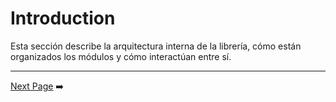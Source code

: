 # Introduction
Esta sección describe la arquitectura interna de la librería, cómo están organizados los módulos y cómo interactúan entre sí.

---
<div style="display: flex; justify-content: space-between; align-items: center;">
  
  <div style="text-align: right;">
    <a href="Registration_and_Access.md">Next Page</a> ➡️
  </div>
</div>
